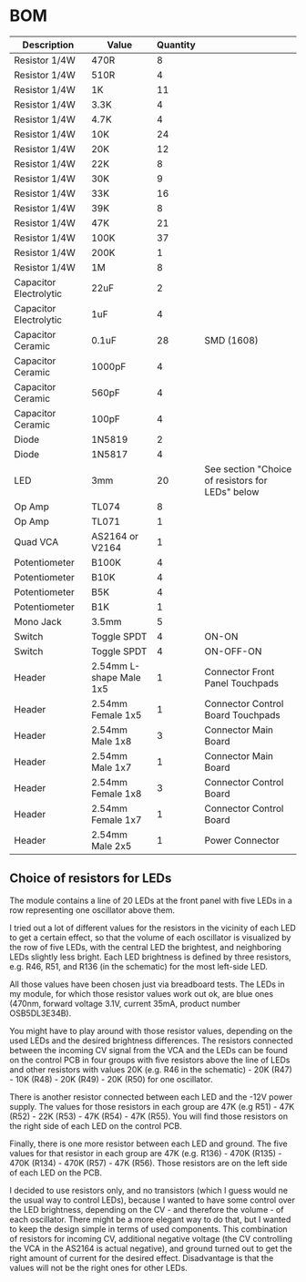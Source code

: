 # BOM

| Description | Value | Quantity | |
| --- | --- | --- | --- |
| Resistor 1/4W | 470R | 8 | |
| Resistor 1/4W | 510R | 4 | |
| Resistor 1/4W | 1K | 11 | |
| Resistor 1/4W | 3.3K | 4 | |
| Resistor 1/4W | 4.7K | 4 | |
| Resistor 1/4W | 10K | 24 | |
| Resistor 1/4W | 20K | 12 | |
| Resistor 1/4W | 22K | 8 | |
| Resistor 1/4W | 30K | 9 | |
| Resistor 1/4W | 33K | 16 | |
| Resistor 1/4W | 39K | 8 | |
| Resistor 1/4W | 47K | 21 | |
| Resistor 1/4W | 100K | 37 | |
| Resistor 1/4W | 200K | 1 | |
| Resistor 1/4W | 1M | 8 | |
| Capacitor Electrolytic | 22uF | 2 | |
| Capacitor Electrolytic | 1uF | 4 | |
| Capacitor Ceramic | 0.1uF | 28 | SMD (1608) |
| Capacitor Ceramic | 1000pF | 4 | |
| Capacitor Ceramic | 560pF | 4 | |
| Capacitor Ceramic | 100pF | 4 | |
| Diode | 1N5819 | 2 | |
| Diode | 1N5817 | 4 | |
| LED | 3mm | 20 | See section "Choice of resistors for LEDs" below |
| Op Amp | TL074 | 8 | |
| Op Amp | TL071 | 1 | |
| Quad VCA | AS2164 or V2164 | 1 | |
| Potentiometer | B100K | 4 | |
| Potentiometer | B10K | 4 | |
| Potentiometer | B5K | 4 | |
| Potentiometer | B1K | 1 | |
| Mono Jack | 3.5mm | 5 | |
| Switch | Toggle SPDT | 4 | ON-ON |
| Switch | Toggle SPDT | 4 | ON-OFF-ON |
| Header | 2.54mm L-shape Male 1x5 | 1 | Connector Front Panel Touchpads |
| Header | 2.54mm Female 1x5 | 1 | Connector Control Board Touchpads |
| Header | 2.54mm Male 1x8 | 3 | Connector Main Board |
| Header | 2.54mm Male 1x7 | 1 | Connector Main Board |
| Header | 2.54mm Female 1x8 | 3 | Connector Control Board |
| Header | 2.54mm Female 1x7 | 1 | Connector Control Board |
| Header | 2.54mm Male 2x5 | 1 | Power Connector |

## Choice of resistors for LEDs
The module contains a line of 20 LEDs at the front panel with five LEDs in a row representing one oscillator above them.

I tried out a lot of different values for the resistors in the vicinity of each LED to get a certain effect, so that the volume of each oscillator is visualized by the row of five LEDs, with the central LED the brightest, and neighboring LEDs slightly less bright. 
Each LED brightness is defined by three resistors, e.g. R46, R51, and R136 (in the schematic) for the most left-side LED.

All those values have been chosen just via breadboard tests.
The LEDs in my module, for which those resistor values work out ok, are blue ones (470nm, forward voltage 3.1V, current 35mA, product number OSB5DL3E34B).

You might have to play around with those resistor values, depending on the used LEDs and the desired brightness differences.
The resistors connected between the incoming CV signal from the VCA and the LEDs can be found on the control PCB in four groups with five resistors above the line of LEDs and other resistors with values 20K (e.g. R46 in the schematic) - 20K (R47) - 10K (R48) - 20K (R49) - 20K (R50) for one oscillator.

There is another resistor connected between each LED and the -12V power supply.
The values for those resistors in each group are 47K (e.g R51) - 47K (R52) - 22K (R53) - 47K (R54) - 47K (R55).
You will find those resistors on the right side of each LED on the control PCB.

Finally, there is one more resistor between each LED and ground.
The five values for that resistor in each group are 47K (e.g. R136) - 470K (R135) - 470K (R134) - 470K (R57) - 47K (R56).
Those resistors are on the left side of each LED on the PCB.

I decided to use resistors only, and no transistors (which I guess would ne the usual way to control LEDs), because I wanted to have some control over the LED brightness, depending on the CV - and therefore the volume - of each oscillator.
There might be a more elegant way to do that, but I wanted to keep the design simple in terms of used components.
This combination of resistors for incoming CV, additional negative voltage (the CV controlling the VCA in the AS2164 is actual negative), and ground turned out to get the right amount of current for the desired effect.
Disadvantage is that the values will not be the right ones for other LEDs.
